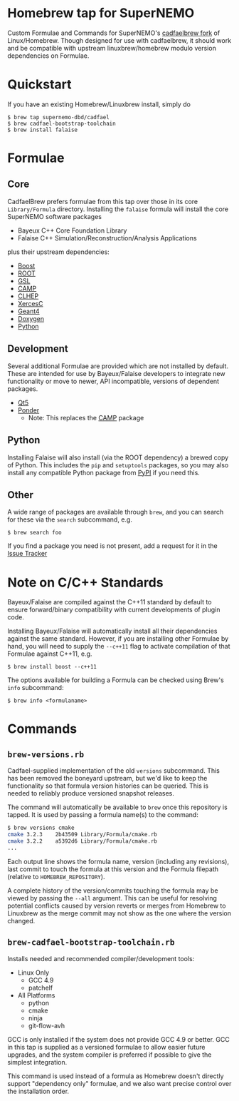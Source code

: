 # Homebrew tap for SuperNEMO
Custom Formulae and Commands for SuperNEMO's [cadfaelbrew fork](https://github.com/SuperNEMO-DBD/cadfaelbrew) of
Linux/Homebrew. Though designed for use with cadfaelbrew, it should
work and be compatible with upstream linuxbrew/homebrew modulo version dependencies on Formulae.

# Quickstart
If you have an existing Homebrew/Linuxbrew install, simply do

```
$ brew tap supernemo-dbd/cadfael
$ brew cadfael-bootstrap-toolchain
$ brew install falaise
```

# Formulae
## Core
CadfaelBrew prefers formulae from this tap over those in its core `Library/Formula` directory.
Installing the ``falaise`` formula will install the core SuperNEMO software packages

- Bayeux C++ Core Foundation Library
- Falaise C++ Simulation/Reconstruction/Analysis Applications

plus their upstream dependencies:

- [Boost](http://www.boost.org)
- [ROOT](https://root.cern.ch)
- [GSL](http://www.gnu.org/software/gsl/)
- [CAMP](https://github.com/tegesoft/camp)
- [CLHEP](http://proj-clhep.web.cern.ch/proj-clhep/)
- [XercesC](http://xerces.apache.org/xerces-c/)
- [Geant4](http://geant4.cern.ch)
- [Doxygen](http://www.stack.nl/~dimitri/doxygen/)
- [Python](https://www.python.org)

## Development
Several additional Formulae are provided which are not installed by default. These are intended for
use by Bayeux/Falaise developers to integrate new functionality or move to newer, API incompatible,
versions of dependent packages.

- [Qt5](http://doc.qt.io/qt-5/)
- [Ponder](https://github.com/billyquith/ponder)
  - Note: This replaces the [CAMP]() package

## Python
Installing Falaise will also install (via the ROOT dependency) a brewed copy of Python. This includes
the `pip` and `setuptools` packages, so you may also install any compatible Python package from [PyPI](https://pypi.python.org/pypi) if you need this.

## Other
A wide range of packages are available through `brew`, and you can search for these via the `search` subcommand, e.g.

```console
$ brew search foo
```

If you find a package you need is not present, add a request for it in the [Issue Tracker](https://github.com/SuperNEMO-DBD/homebrew-cadfael/issues)

# Note on C/C++ Standards
Bayeux/Falaise are compiled against the C++11 standard by default to ensure
forward/binary compatibility with current developments of plugin code.

Installing Bayeux/Falaise will automatically install all their dependencies
against the same standard. However, if you are installing other Formulae by
hand, you will need to supply the `--c++11` flag to activate compilation of
that Formulae against C++11, e.g.

```
$ brew install boost --c++11
```

The options available for building a Formula can be checked using Brew's `info`
subcommand:

```
$ brew info <formulaname>
```

# Commands
## `brew-versions.rb`
Cadfael-supplied implementation of the old `versions` subcommand. This
has been removed the boneyard upstream, but we'd like to keep the
functionality so that formula version histories can be queried. This
is needed to reliably produce versioned snapshot releases.

The command will automatically be available to `brew` once this repository
is tapped. It is used by passing a formula name(s) to the command:

```sh
$ brew versions cmake
cmake 3.2.3    2b43509 Library/Formula/cmake.rb
cmake 3.2.2    a5392d6 Library/Formula/cmake.rb
...
```

Each output line shows the formula name, version (including any revisions),
last commit to touch the formula at this version and the Formula filepath
(relative to `HOMEBREW_REPOSITORY`).

A complete history of the version/commits touching the formula may be
viewed by passing the `--all` argument. This can be useful for resolving
potential conflicts caused by version reverts or merges from Homebrew to
Linuxbrew as the merge commit may not show as the one where the version changed.

## ``brew-cadfael-bootstrap-toolchain.rb``
Installs needed and recommended compiler/development tools:

- Linux Only
  - GCC 4.9
  - patchelf
- All Platforms
  - python
  - cmake
  - ninja
  - git-flow-avh

GCC is only installed if the system does not provide GCC 4.9 or better. GCC in
this tap is supplied as a versioned formulae to allow easier future upgrades,
and the system compiler is preferred if possible to give the
simplest integration.

This command is used instead of a formula as Homebrew doesn't directly support
"dependency only" formulae, and we also want precise control over the
installation order.
